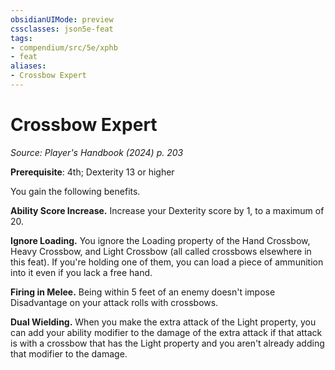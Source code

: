 ```yaml
---
obsidianUIMode: preview
cssclasses: json5e-feat
tags:
- compendium/src/5e/xphb
- feat
aliases:
- Crossbow Expert
---
```

# Crossbow Expert
*Source: Player's Handbook (2024) p. 203*  

**Prerequisite**: 4th; Dexterity 13 or higher

You gain the following benefits.

**Ability Score Increase.** Increase your Dexterity score by 1, to a maximum of 20.

**Ignore Loading.** You ignore the Loading property of the Hand Crossbow, Heavy Crossbow, and Light Crossbow (all called crossbows elsewhere in this feat). If you're holding one of them, you can load a piece of ammunition into it even if you lack a free hand.

**Firing in Melee.** Being within 5 feet of an enemy doesn't impose Disadvantage on your attack rolls with crossbows.

**Dual Wielding.** When you make the extra attack of the Light property, you can add your ability modifier to the damage of the extra attack if that attack is with a crossbow that has the Light property and you aren't already adding that modifier to the damage.